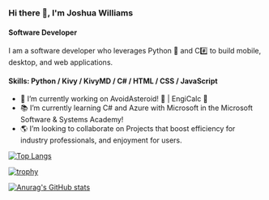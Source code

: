 ### Hi there 👋, I'm Joshua Williams
#### Software Developer 
I am a software developer who leverages Python 🐍 and C#️⃣ to build mobile, desktop, and web applications. 

#### Skills: Python / Kivy / KivyMD / C# / HTML / CSS / JavaScript

- 🔭 I’m currently working on AvoidAsteroid! 📱 | EngiCalc 📱 
- 📚 I’m currently learning C# and Azure with Microsoft in the Microsoft Software & Systems Academy! 
- 🌎 I’m looking to collaborate on Projects that boost efficiency for industry professionals, and enjoyment for users. 

[![Top Langs](https://github-readme-stats.vercel.app/api/top-langs/?username=jwill1796)](https://github.com/anuraghazra/github-readme-stats)

[![trophy](https://github-profile-trophy.vercel.app/?username=jwill1796-ma&theme=onedark)](https://github.com/ryo-ma/github-profile-trophy)




[![Anurag's GitHub stats](https://github-readme-stats.vercel.app/api?username=jwill1796)](https://github.com/anuraghazra/github-readme-stats)
 

<!--
**jwill1796/jwill1796** is a ✨ _special_ ✨ repository because its `README.md` (this file) appears on your GitHub profile.

Here are some ideas to get you started:

- 🔭 I’m currently working on ...
- 🌱 I’m currently learning ...
- 👯 I’m looking to collaborate on ...
- 🤔 I’m looking for help with ...
- 💬 Ask me about ...
- 📫 How to reach me: ...
- 😄 Pronouns: ...
- ⚡ Fun fact: ...
-->
